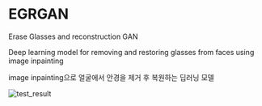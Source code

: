 # EGRGAN
Erase Glasses and reconstruction GAN

Deep learning model for removing and restoring glasses from faces using image inpainting

image inpainting으로 얼굴에서 안경을 제거 후 복원하는 딥러닝 모델

![test_result](https://user-images.githubusercontent.com/66935871/235361163-9ed7c5a2-eca8-422f-bee0-1091420bde19.png)
